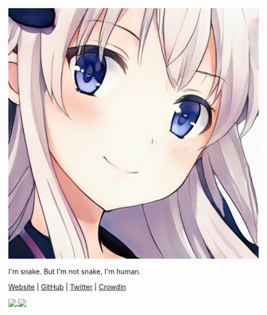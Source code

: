 <img src="https://raw.githubusercontent.com/ViaSnake/viasnake/master/img/snakechan.jpg" width="512">

I'm snake. But I'm not snake, I'm human.

[Website](https://viasnake.com) | [GitHub](https://github.com/viasnake) | [Twitter](https://twitter.com/viasnake) | [Crowdin](https://crowdin.com/profile/viasnake)

<a href="https://github.com/viasnake">
  <img align="center" src="https://github-readme-stats.vercel.app/api?username=viasnake&count_private=true&show_icons=true&theme=vue-dark" />
</a>
<a href="https://github.com/viasnake">
  <img align="center" src="https://github-readme-stats.vercel.app/api/top-langs/?username=viasnake&layout=compact" />
</a>